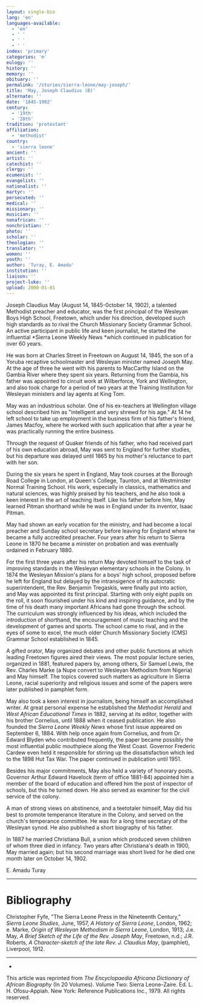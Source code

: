 ```yaml
---
layout: single-bio
lang: 'en'
languages-available:
  - 'en'
  - ' '
  - ' '
  - ' '
index: 'primary'
categories: 'm'
eulogy: ''
history: ''
memory: ''
obituary: ''
permalink: '/stories/sierra-leone/may-joseph/'
title: 'May, Joseph Claudius (B)'
alternate: ''
date: '1845-1902'
century:
  - '19th'
  - '20th'
tradition: 'protestant'
affiliation:
  - 'methodist'
country:
  - 'sierra leone'
ancient: ''
artist: ''
catechist: ''
clergy: ''
ecumenist: ''
evangelist: ''
nationalist: ''
martyr: ''
persecuted: ''
medical: ''
missionary: ''
musician: ''
nonafrican: ''
nonchristian: ''
photo: ''
scholar: ''
theologian: ''
translator: ''
women: ''
youth: ''
author: 'Turay, E. Amadu'
institution: ''
liaison: ''
project-luke: ''
upload: 2000-01-01
---
```



Joseph Claudius May (August 14, 1845-0ctober 14, 1902), a talented Methodist preacher and educator, was the first principal of the Wesleyan Boys High School, Freetown, which under his direction, developed such high standards as to rival the Church Missionary Society Grammar School. An active participant in public life and keen journalist, he started the influential *Sierra Leone Weekly News *which continued in publication for over 60 years.

He was born at Charles Street in Freetown on August 14, 1845, the son of a Yoruba recaptive schoolmaster and Wesleyan minister named Joseph May. At the age of three he went with his parents to MacCarthy Island on the Gambia River where they spent six years. Returning from the Gambia, his father was appointed to circuit work at Wilberforce, York and Wellington, and also took charge for a period of two years at the Training Institution for Wesleyan ministers and lay agents at King Tom.

May was an industrious scholar. One of his ex-teachers at Wellington village school described him as "intelligent and very shrewd for his age." At 14 he left school to take up employment in the business firm of his father's friend, James Macfoy, where he worked with such application that after a year he was practically running the entire business.

Through the request of Quaker friends of his father, who had received part of his own education abroad, May was sent to England for further studies, but his departure was delayed until 1865 by his mother's reluctance to part with her son.

During the six years he spent in England, May took courses at the Borough Road College in London, at Queen's College, Taunton, and at Westminster Normal Training School. His work, especially in classics, mathematics and natural sciences, was highly praised by his teachers, and he also took a keen interest in the art of teaching itself. Like his father before him, May learned Pitman shorthand while he was in England under its inventor, Isaac Pitman.

May had shown an early vocation for the ministry, and had become a local preacher and Sunday school secretary before leaving for England where he became a fully accredited preacher. Four years after his return to Sierra Leone in 1870 he became a minister on probation and was eventually ordained in February 1880.

For the first three years after his return May devoted himself to the task of improving standards in the Wesleyan elementary schools in the Colony. In 1874 the Wesleyan Mission's plans for a boys' high school, proposed before he left for England but delayed by the intransigence of its autocratic superintendent, the Rev. Benjamin Tregaskis, were finally put into action, and May was appointed its first principal. Starting with only eight pupils on the roll, it soon flourished under his kind and inspiring guidance, and by the time of his death many important Africans had gone through the school. The curriculum was strongly influenced by his ideas, which included the introduction of shorthand, the encouragement of music teaching and the development of games and sports. The school came to rival, and in the eyes of some to excel, the much older Church Missionary Society (CMS) Grammar School established in 1845.

A gifted orator, May organized debates and other public functions at which leading Freetown figures aired their views. The most popular lecture series, organized in 1881, featured papers by, among others, Sir Samuel Lewis, the Rev. Charles Marke (a Nupe convert to Wesleyan Methodism from Nigeria) and May himself. The topics covered such matters as agriculture in Sierra Leone, racial superiority and religious issues and some of the papers were later published in pamphlet form.

May also took a keen interest in journalism, being himself an accomplished writer. At great personal expense he established the *Methodist Herald* and *West African Educational Times* in 1882, serving at its editor, together with his brother Cornelius, until 1888 when it ceased publication. He also founded the *Sierra Leone Weekly News* whose first issue appeared on September 6, 1884. With help once again from Cornelius, and from Dr. Edward Blyden who contributed frequently, the paper became possibly the most influential public mouthpiece along the West Coast. Governor Frederic Cardew even held it responsible for stirring up the dissatisfaction which led to the 1898 Hut Tax War. The paper continued in publication until 1951.

Besides his major commitments, May also held a variety of honorary posts. Governor Arthur Edward Havelock (term of office 1881-84) appointed him a member of the board of education and offered him the post of inspector of schools, but this he turned down. He also served as examiner for the civil service of the colony.

A man of strong views on abstinence, and a teetotaler himself, May did his best to promote temperance literature in the Colony, and served on the church's temperance committee. He was for a long time secretary of the Wesleyan synod. He also published a short biography of his father.

In 1887 he married Christiana Bull, a union which produced seven children of whom three died in infancy. Two years after Christiana's death in 1900, May married again; but his second marriage was short lived for he died one month later on October 14, 1902.

E. Amadu Turay

---

# Bibliography

Christopher Fyfe, "The Sierra Leone Press in the Nineteenth Century," *Sierra Leone Studies*, June, 1957, *A History of Sierra Leone*, London, 1962; e. Marke, *Origin of Wesleyan Methodism in Sierra Leone*, London, 1913; J.e. May, *A Brief Sketch of the Life of the Rev. Joseph May*, Freetown, n.d.; J.R. Roberts, *A Character-sketch of the late Rev. J. Claudius May*, (pamphlet), Liverpool, 1912.

---
*

This article was reprinted from *The Encyclopaedia Africana Dictionary of African Biography* (In 20 Volumes). Volume Two: Sierra Leone-Zaire. Ed. L. H. Ofosu-Appiah. New York: Reference Publications Inc., 1979.  All rights reserved.